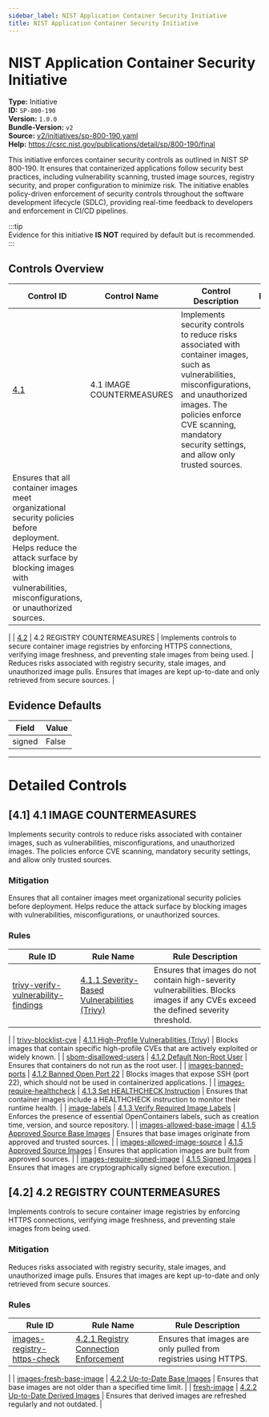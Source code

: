 ```yaml
---
sidebar_label: NIST Application Container Security Initiative
title: NIST Application Container Security Initiative
---  
```

# NIST Application Container Security Initiative  
**Type:** Initiative  
**ID:** `SP-800-190`  
**Version:** `1.0.0`  
**Bundle-Version:** `v2`  
**Source:** [v2/initiatives/sp-800-190.yaml](https://github.com/scribe-public/sample-policies/v2/initiatives/sp-800-190.yaml)  
**Help:** https://csrc.nist.gov/publications/detail/sp/800-190/final  

This initiative enforces container security controls as outlined in  NIST SP 800-190. It ensures that containerized applications follow  security best practices, including vulnerability scanning, trusted  image sources, registry security, and proper configuration to minimize risk. The initiative enables policy-driven enforcement of security controls  throughout the software development lifecycle (SDLC), providing real-time  feedback to developers and enforcement in CI/CD pipelines.


:::tip  
Evidence for this initiative **IS NOT** required by default but is recommended.  
:::  
## Controls Overview

| Control ID | Control Name | Control Description | Mitigation |
|------------|--------------|---------------------|------------|
|  [4.1](#41-41-image-countermeasures) | 4.1 IMAGE COUNTERMEASURES | Implements security controls to reduce risks associated with  container images, such as vulnerabilities, misconfigurations,  and unauthorized images. The policies enforce CVE scanning,  mandatory security settings, and allow only trusted sources.
 | Ensures that all container images meet organizational security  policies before deployment. Helps reduce the attack surface by  blocking images with vulnerabilities, misconfigurations, or  unauthorized sources.
 |
|  [4.2](#42-42-registry-countermeasures) | 4.2 REGISTRY COUNTERMEASURES | Implements controls to secure container image registries by enforcing  HTTPS connections, verifying image freshness, and preventing stale  images from being used.
 | Reduces risks associated with registry security, stale images,  and unauthorized image pulls. Ensures that images are kept up-to-date  and only retrieved from secure sources.
 |

## Evidence Defaults

| Field | Value |
|-------|-------|
| signed | False |

---

# Detailed Controls

## [4.1] 4.1 IMAGE COUNTERMEASURES

Implements security controls to reduce risks associated with  container images, such as vulnerabilities, misconfigurations,  and unauthorized images. The policies enforce CVE scanning,  mandatory security settings, and allow only trusted sources.



### Mitigation  
Ensures that all container images meet organizational security  policies before deployment. Helps reduce the attack surface by  blocking images with vulnerabilities, misconfigurations, or  unauthorized sources.


### Rules

| Rule ID | Rule Name | Rule Description |
|---------|-----------|------------------|
| [trivy-verify-vulnerability-findings](https://scribe-security.netlify.app/docs/configuration/initiatives/rules/sarif/trivy/verify-cve-severity.md) | [4.1.1 Severity-Based Vulnerabilities (Trivy)](rules/sarif/trivy/verify-cve-severity.md) | Ensures that images do not contain high-severity vulnerabilities. Blocks images if any CVEs exceed the defined severity threshold.
 |
| [trivy-blocklist-cve](https://scribe-security.netlify.app/docs/configuration/initiatives/rules/sarif/trivy/blocklist-cve.md) | [4.1.1 High-Profile Vulnerabilities (Trivy)](rules/sarif/trivy/blocklist-cve.md) | Blocks images that contain specific high-profile CVEs that are  actively exploited or widely known.
 |
| [sbom-disallowed-users](https://scribe-security.netlify.app/docs/configuration/initiatives/rules/images/banned-users.md) | [4.1.2 Default Non-Root User](rules/images/banned-users.md) | Ensures that containers do not run as the root user.
 |
| [images-banned-ports](https://scribe-security.netlify.app/docs/configuration/initiatives/rules/images/banned-ports.md) | [4.1.2 Banned Open Port 22](rules/images/banned-ports.md) | Blocks images that expose SSH (port 22), which should not be  used in containerized applications.
 |
| [images-require-healthcheck](https://scribe-security.netlify.app/docs/configuration/initiatives/rules/images/require-healthcheck.md) | [4.1.3 Set HEALTHCHECK Instruction](rules/images/require-healthcheck.md) | Ensures that container images include a HEALTHCHECK instruction  to monitor their runtime health.
 |
| [image-labels](https://scribe-security.netlify.app/docs/configuration/initiatives/rules/images/verify-labels.md) | [4.1.3 Verify Required Image Labels](rules/images/verify-labels.md) | Enforces the presence of essential OpenContainers labels, such as  creation time, version, and source repository.
 |
| [images-allowed-base-image](https://scribe-security.netlify.app/docs/configuration/initiatives/rules/images/allowed-base-image.md) | [4.1.5 Approved Source Base Images](rules/images/allowed-base-image.md) | Ensures that base images originate from approved and trusted sources.
 |
| [images-allowed-image-source](https://scribe-security.netlify.app/docs/configuration/initiatives/rules/images/allowed-image-source.md) | [4.1.5 Approved Source Images](rules/images/allowed-image-source.md) | Ensures that application images are built from approved sources.
 |
| [images-require-signed-image](https://scribe-security.netlify.app/docs/configuration/initiatives/rules/images/image-signed.md) | [4.1.5 Signed Images](rules/images/image-signed.md) | Ensures that images are cryptographically signed before execution.
 |

## [4.2] 4.2 REGISTRY COUNTERMEASURES

Implements controls to secure container image registries by enforcing  HTTPS connections, verifying image freshness, and preventing stale  images from being used.



### Mitigation  
Reduces risks associated with registry security, stale images,  and unauthorized image pulls. Ensures that images are kept up-to-date  and only retrieved from secure sources.


### Rules

| Rule ID | Rule Name | Rule Description |
|---------|-----------|------------------|
| [images-registry-https-check](https://scribe-security.netlify.app/docs/configuration/initiatives/rules/images/enforce-https-registry.md) | [4.2.1 Registry Connection Enforcement](rules/images/enforce-https-registry.md) | Ensures that images are only pulled from registries using HTTPS.
 |
| [images-fresh-base-image](https://scribe-security.netlify.app/docs/configuration/initiatives/rules/images/fresh-base-image.md) | [4.2.2 Up-to-Date Base Images](rules/images/fresh-base-image.md) | Ensures that base images are not older than a specified time limit.
 |
| [fresh-image](https://scribe-security.netlify.app/docs/configuration/initiatives/rules/images/fresh-image.md) | [4.2.2 Up-to-Date Derived Images](rules/images/fresh-image.md) | Ensures that derived images are refreshed regularly and not outdated.
 |
